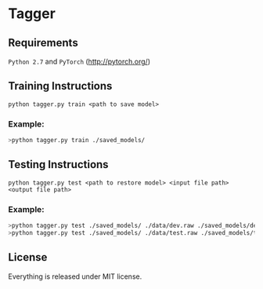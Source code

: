 # Tagger


## Requirements
``Python 2.7`` and ``PyTorch`` (http://pytorch.org/)

## Training Instructions
```python tagger.py train <path to save model>```

### Example:
```sh
>python tagger.py train ./saved_models/
```

## Testing Instructions
```python tagger.py test <path to restore model> <input file path> <output file path>```

### Example:
```sh
>python tagger.py test ./saved_models/ ./data/dev.raw ./saved_models/dev.predicted
>python tagger.py test ./saved_models/ ./data/test.raw ./saved_models/test.predicted
```

## License
Everything is released under MIT license.
